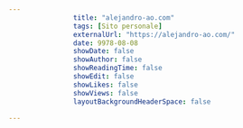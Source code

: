 ---
                title: "alejandro-ao.com"
                tags: [Sito personale]
                externalUrl: "https://alejandro-ao.com/"
                date: 9978-08-08
                showDate: false
                showAuthor: false
                showReadingTime: false
                showEdit: false
                showLikes: false
                showViews: false
                layoutBackgroundHeaderSpace: false
                ---

